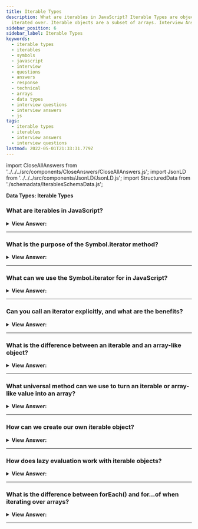 ```yaml
---
title: Iterable Types
description: What are iterables in JavaScript? Iterable Types are objects that can be
  iterated over. Iterable objects are a subset of arrays. Interview Answers
sidebar_position: 6
sidebar_label: Iterable Types
keywords:
  - iterable types
  - iterables
  - symbols
  - javascript
  - interview
  - questions
  - answers
  - response
  - technical
  - arrays
  - data types
  - interview questions
  - interview answers
  - js
tags:
  - iterable types
  - iterables
  - interview answers
  - interview questions
lastmod: 2022-05-01T21:33:31.779Z
---
```


import CloseAllAnswers from '../../../src/components/CloseAnswers/CloseAllAnswers.js';
import JsonLD from '../../../src/components/JsonLD/JsonLD.js';
import StructuredData from './schemadata/IterablesSchemaData.js';

<JsonLD data={StructuredData} />

<head>
  <title>Iterables | JavaScript Frontend Phone Interview Responses</title>
</head>

**Data Types: Iterable Types**

<CloseAllAnswers />

### What are iterables in JavaScript?

<details>
  <summary><strong>View Answer:</strong></summary>
  <div>
  <div><strong>Interview Response:</strong> Iterables in JavaScript are objects that can be iterated upon using the "for...of" loop. They include arrays, strings, maps, sets, and other custom objects with a Symbol.iterator property.</div><br />
  <div><strong>Technical Response:</strong> Iterable objects are a subset of arrays. This notion allows us to use any object in a for...of loop. Arrays, of course, are iterable. However, several additional built-in objects are iterable as well. Strings, for example, are also iterable. It is a data structure that allows consumption of its data in general. It does this by implementing a method with the key Symbol.iterator, which returns an iterator. The iterator interface provides another method called return(), which gets performed when the iteration reaches the last value or is deliberately halted by calling it directly or using break; a for loop.
  </div><br />
  <div><strong className="codeExample">Code Example:</strong><br /><br />

  <div></div>

Here's an example of using an iterable (an array) in JavaScript:

```javascript
// Arrays contain Symbol.iterator property
const myArray = [1, 2, 3, 4, 5];

for (const item of myArray) {
  console.log(item);
}
```

In this code, the `myArray` variable is an iterable (an array) containing numbers. The `for...of` loop iterates over each item in the array and logs it to the console. Output:

```
1
2
3
4
5
```

  </div>
  </div>
</details>

---

### What is the purpose of the Symbol.iterator method?

<details>
  <summary><strong>View Answer:</strong></summary>
  <div>
  <div><strong>Interview Response:</strong> The purpose of the Symbol.iterator method is to define the default iterator for an object. It allows the object to be iterable, enabling it to be used with iteration protocols like the for...of loop.
  </div><br />
  <div><strong className="codeExample">Code Example:</strong><br /><br />

  <div></div>

Here's an example of implementing the `Symbol.iterator` method to create a custom iterable object in JavaScript.

```javascript
const myIterable = {
  data: [1, 2, 3, 4, 5],
  [Symbol.iterator]() {
    let index = 0;
    const data = this.data;
    return {
      next() {
        if (index < data.length) {
          return { value: data[index++], done: false };
        } else {
          return { done: true };
        }
      }
    };
  }
};

for (const item of myIterable) {
  console.log(item);
}
```

In this code, `myIterable` is an object that implements the `Symbol.iterator` method. The method returns an iterator object with a `next()` function, which is responsible for generating the values in the iteration. The `for...of` loop iterates over the iterable object and logs each item to the console. Output:

```
1
2
3
4
5
```

Note that the `Symbol.iterator` method allows custom objects to be iterable, providing control over how they can be iterated.

  </div>
  </div>
</details>

---

### What can we use the Symbol.iterator for in JavaScript?

<details>
  <summary><strong>View Answer:</strong></summary>
  <div>
  <div><strong>Interview Response:</strong> The Symbol.iterator is used to define a custom iteration behavior for objects, making them iterable and compatible with the for...of loop.
</div><br />
  <div><strong className="codeExample">Code Example:</strong><br /><br />

  <div></div>

```js
let range = {
  from: 1,
  to: 5,
};

// 1. call to for..of initially calls this
range[Symbol.iterator] = function () {
  // ...it returns the iterator object:
  // 2. Onward, for..of works only with this iterator, asking it for next values
  return {
    current: this.from,
    last: this.to,

    // 3. next() is called on each iteration by the for..of loop
    next() {
      // 4. it should return the value as an object {done:.., value :...}
      if (this.current <= this.last) {
        return { done: false, value: this.current++ };
      } else {
        return { done: true };
      }
    },
  };
};

// now it works!
for (let num of range) {
  alert(num); // 1, then 2, 3, 4, 5
}
```

  </div>
  </div>
</details>

---

### Can you call an iterator explicitly, and what are the benefits?

<details>
  <summary><strong>View Answer:</strong></summary>
  <div>
  <div><strong>Interview Response:</strong> Yes, you can call an iterator explicitly using the iterator's next() method. Benefits include precise control over iteration, customized iteration behavior, and on-demand value generation.
</div><br />
  <div><strong className="codeExample">Code Example:</strong><br /><br />

  <div></div>

```js
let str = 'Hello';

// does the same as
// for (let char of str) alert(char);

let iterator = str[Symbol.iterator]();

while (true) {
  let result = iterator.next();
  if (result.done) break;
  console.log(result.value); // outputs characters one by one
}
```

  </div>
  </div>
</details>

---

### What is the difference between an iterable and an array-like object?

<details>
  <summary><strong>View Answer:</strong></summary>
  <div>
  <div><strong>Interview Response:</strong> An iterable is an object with a [Symbol.iterator] method that returns an iterator, while an array-like object has numeric keys and a length property. Iterables can be iterated over with for-of loops, while array-like objects cannot.
</div><br />
  <div><strong className="codeExample">Code Example:</strong> Array-like but not Iterable<br /><br />

  <div></div>

```js
let arrayLike = {
  // has indexes and length => array-like
  0: 'Hello',
  1: 'World',
  length: 2,
};

// Error (no Symbol.iterator)
// TypeError: arrayLike is not **iterable**
for (let item of arrayLike) {
    console.log(item)
}
```

  </div>
  </div>
</details>

---

### What universal method can we use to turn an iterable or array-like value into an array?

<details>
  <summary><strong>View Answer:</strong></summary>
  <div>
  <div><strong>Interview Response:</strong> In JavaScript, by using the Array.from() method, we can convert an iterable or an array-like value into an array, which allows us to call array methods on it or looping mechanisms.
</div><br />
  <div><strong className="codeExample">Syntax Example:</strong> Array.from(arrayLike, (element, index) => { /*...*/ } )<br /><br />

  <div></div>

```js
Array.from(obj[, mapFn, thisArg]);
```

  </div><br />
  <div><strong className="codeExample">Code Example:</strong><br /><br />

  <div></div>

```js
let arrayLike = {
  0: 'Hello',
  1: 'World',
  length: 2,
};

let arr = Array.from(arrayLike); // (*)
console.log(arr.pop()); // World (method works)

for(let item of arr) {
    console.log(item); // logs "Hello"
}

// Here we use Array.from to turn a string into an array of characters:

let str = '𝒳😂';

// splits str into array of characters
let chars = Array.from(str);

console.log(chars[0]); // 𝒳
console.log(chars[1]); // 😂
console.log(chars.length); // 2
```

  </div>
  </div>
</details>

---

### How can we create our own iterable object?

<details>
  <summary><strong>View Answer:</strong></summary>
  <div>
  <div><strong>Interview Response:</strong> To create an iterable object in JavaScript, define a custom iterator function within the object, implementing the Symbol.iterator method, which returns an iterator with next() method to control iteration.</div><br />
  <div><strong className="codeExample">Code Example:</strong><br /><br />

  <div></div>

```js
const myIterableObject = {
  data: [1, 2, 3, 4, 5],
  [Symbol.iterator]() {
    let index = 0;
    const data = this.data;

    return {
      next() {
        if (index < data.length) {
          return { value: data[index++], done: false };
        } else {
          return { done: true };
        }
      }
    };
  }
};

for (const item of myIterableObject) {
  console.log(item);
}

```

  </div>
  </div>
</details>

---

### How does lazy evaluation work with iterable objects?

<details>
  <summary><strong>View Answer:</strong></summary>
  <div>
  <div><strong>Interview Response:</strong> Lazy evaluation involves delaying the evaluation of data until it is actually needed. With iterable objects, this means that data is only loaded into memory as it is iterated over, which can reduce memory usage and improve performance.</div><br />
  <div><strong className="codeExample">Code Example:</strong><br /><br />

  <div></div>

```js
const lazyIterableObject = {
  data: [1, 2, 3, 4, 5],
  [Symbol.iterator]() {
    let index = 0;
    const data = this.data;

    return {
      next() {
        if (index < data.length) {
          // Perform some lazy computation
          const computedValue = data[index] * 2;
          index++;

          return { value: computedValue, done: false };
        } else {
          return { done: true };
        }
      }
    };
  }
};

for (const item of lazyIterableObject) {
  console.log(item);
}

```

  </div>
  </div>
</details>

---

### What is the difference between forEach() and for...of when iterating over arrays?

<details>
  <summary><strong>View Answer:</strong></summary>
  <div>
  
  <div><strong>Interview Response:</strong> The forEach() is a method that iterates over array elements and executes a callback function on each element. for...of is a language construct that provides a concise syntax for iterating over iterable objects, including arrays, to access each element directly.</div><br />
  <div><strong>Interview Response:</strong> forEach() is a method on the array prototype that calls a provided function for each element in the array. for...of is a language feature for iterating over any iterable object, including arrays, yielding the values one-by-one. The primary difference is that forEach() provides no way to break out of the loop or to skip to the next iteration, while for...of allows for the use of the break and continue statements.</div><br />
  <div><strong className="codeExample">Code Example:</strong><br /><br />

  <div></div>

```js
const myArray = [1, 2, 3, 4, 5];

// Using forEach()
myArray.forEach((element) => {
  console.log(element);
});

// Using for...of
for (const element of myArray) {
  console.log(element);
}

```

  </div>
  </div>
</details>

---
